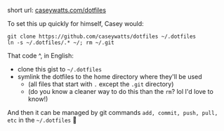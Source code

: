 short url: [caseywatts.com/dotfiles](caseywatts.com/dotfiles)

To set this up quickly for himself, Casey would:

```
git clone https://github.com/caseywatts/dotfiles ~/.dotfiles
ln -s ~/.dotfiles/.* ~/; rm ~/.git 
```

That code ^, in English:
- clone this gist to `~/.dotfiles`
- symlink the dotfiles to the home directory where they'll be used
  - (all files that start with `.` except the `.git` directory)
  - (do you know a cleaner way to do this than the `rm`? lol I'd love to know!)


And then it can be managed by git commands `add, commit, push, pull, etc` in the `~/.dotfiles` 🎉
